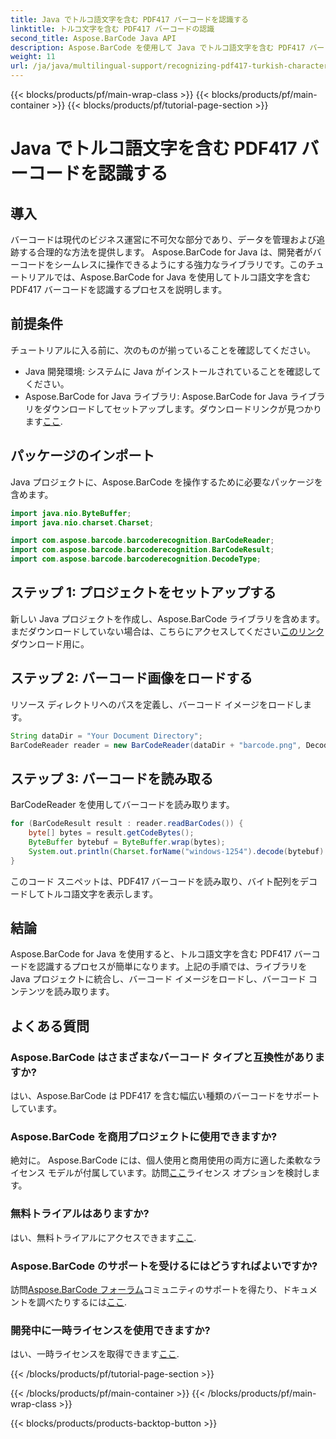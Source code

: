 ```yaml
---
title: Java でトルコ語文字を含む PDF417 バーコードを認識する
linktitle: トルコ文字を含む PDF417 バーコードの認識
second_title: Aspose.BarCode Java API
description: Aspose.BarCode を使用して Java でトルコ語文字を含む PDF417 バーコードを認識する方法を学びます。簡単な統合と強力なデコード機能。
weight: 11
url: /ja/java/multilingual-support/recognizing-pdf417-turkish-characters/
---
```


{{< blocks/products/pf/main-wrap-class >}}
{{< blocks/products/pf/main-container >}}
{{< blocks/products/pf/tutorial-page-section >}}

# Java でトルコ語文字を含む PDF417 バーコードを認識する


## 導入

バーコードは現代のビジネス運営に不可欠な部分であり、データを管理および追跡する合理的な方法を提供します。 Aspose.BarCode for Java は、開発者がバーコードをシームレスに操作できるようにする強力なライブラリです。このチュートリアルでは、Aspose.BarCode for Java を使用してトルコ語文字を含む PDF417 バーコードを認識するプロセスを説明します。

## 前提条件

チュートリアルに入る前に、次のものが揃っていることを確認してください。

- Java 開発環境: システムに Java がインストールされていることを確認してください。
-  Aspose.BarCode for Java ライブラリ: Aspose.BarCode for Java ライブラリをダウンロードしてセットアップします。ダウンロードリンクが見つかります[ここ](https://releases.aspose.com/barcode/java/).

## パッケージのインポート

Java プロジェクトに、Aspose.BarCode を操作するために必要なパッケージを含めます。

```java
import java.nio.ByteBuffer;
import java.nio.charset.Charset;

import com.aspose.barcode.barcoderecognition.BarCodeReader;
import com.aspose.barcode.barcoderecognition.BarCodeResult;
import com.aspose.barcode.barcoderecognition.DecodeType;
```

## ステップ 1: プロジェクトをセットアップする

新しい Java プロジェクトを作成し、Aspose.BarCode ライブラリを含めます。まだダウンロードしていない場合は、こちらにアクセスしてください[このリンク](https://releases.aspose.com/barcode/java/)ダウンロード用に。

## ステップ 2: バーコード画像をロードする

リソース ディレクトリへのパスを定義し、バーコード イメージをロードします。

```java
String dataDir = "Your Document Directory";
BarCodeReader reader = new BarCodeReader(dataDir + "barcode.png", DecodeType.PDF_417);
```

## ステップ 3: バーコードを読み取る

BarCodeReader を使用してバーコードを読み取ります。

```java
for (BarCodeResult result : reader.readBarCodes()) {
    byte[] bytes = result.getCodeBytes();
    ByteBuffer bytebuf = ByteBuffer.wrap(bytes);
    System.out.println(Charset.forName("windows-1254").decode(bytebuf).toString());
}
```

このコード スニペットは、PDF417 バーコードを読み取り、バイト配列をデコードしてトルコ語文字を表示します。

## 結論

Aspose.BarCode for Java を使用すると、トルコ語文字を含む PDF417 バーコードを認識するプロセスが簡単になります。上記の手順では、ライブラリを Java プロジェクトに統合し、バーコード イメージをロードし、バーコード コンテンツを読み取ります。

## よくある質問

### Aspose.BarCode はさまざまなバーコード タイプと互換性がありますか?
はい、Aspose.BarCode は PDF417 を含む幅広い種類のバーコードをサポートしています。

### Aspose.BarCode を商用プロジェクトに使用できますか?
絶対に。 Aspose.BarCode には、個人使用と商用使用の両方に適した柔軟なライセンス モデルが付属しています。訪問[ここ](https://purchase.aspose.com/buy)ライセンス オプションを検討します。

### 無料トライアルはありますか?
はい、無料トライアルにアクセスできます[ここ](https://releases.aspose.com/).

### Aspose.BarCode のサポートを受けるにはどうすればよいですか?
訪問[Aspose.BarCode フォーラム](https://forum.aspose.com/c/barcode/13)コミュニティのサポートを得たり、ドキュメントを調べたりするには[ここ](https://reference.aspose.com/barcode/java/).

### 開発中に一時ライセンスを使用できますか?
はい、一時ライセンスを取得できます[ここ](https://purchase.aspose.com/temporary-license/).

{{< /blocks/products/pf/tutorial-page-section >}}

{{< /blocks/products/pf/main-container >}}
{{< /blocks/products/pf/main-wrap-class >}}

{{< blocks/products/products-backtop-button >}}
